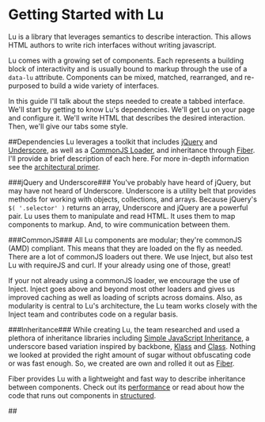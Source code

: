 # Getting Started with Lu

Lu is a library that leverages semantics to describe interaction. This allows HTML authors to write rich interfaces without writing javascript.

Lu comes with a growing set of components. Each represents a building block of interactivity and is usually bound to markup through the use of a `data-lu` attribute. Components can be mixed, matched, rearranged, and re-purposed to build a wide variety of interfaces.

In this guide I'll talk about the steps needed to create a tabbed interface. We'll start by getting to know Lu's dependencies. We'll get Lu on your page and configure it. We'll write HTML that describes the desired interaction. Then, we'll give our tabs some style.

##Dependencies
Lu leverages a toolkit that includes <a href="http://www.jquery.com" target="_blank">jQuery</a> and <a href="http://documentcloud.github.com/underscore/" target="_blank">Underscore</a>, as well as a <a href="https://github.com/linkedin/inject/" target="_blank">CommonJS Loader</a>, and inheritance through <a href="https://github.com/linkedin/fiber/" target="_blank">Fiber</a>. I'll provide a brief description of each here. For more in-depth information see the <a href="#">architectural primer</a>. 

###jQuery and Underscore###
You've probably have heard of jQuery, but may have not heard of Underscore. Underscore is a utility belt that provides methods for working with objects, collections, and arrays. Because jQuery's ```$( '.selector' )``` returns an array, Underscore and jQuery are a powerful pair. Lu uses them to manipulate and read HTML. It uses them to map components to markup. And, to wire communication between them.

###CommonJS###
All Lu components are modular; they're commonJS (AMD) compliant. This means that they are loaded on the fly as needed. There are a lot of commonJS loaders out there. We use Inject, but also test Lu with requireJS and curl. If your already using one of those, great!

If your not already using a commonJS loader, we encourage the use of Inject. Inject goes above and beyond most other loaders and gives us improved caching as well as loading of scripts across domains. Also, as modularity is central to Lu's architecture, the Lu team works closely with the Inject team and contributes code on a regular basis.

###Inheritance###
While creating Lu, the team researched and used a plethora of inheritance libraries including <a href="#" target="_blank">Simple JavaScript Inheritance</a>, a underscore based variation inspired by backbone, <a href="#" target="_blank">Klass</a> and <a href="#" target="_blank">Class</a>. Nothing we looked at provided the right amount of sugar without obfuscating code or was fast enough. So, we created are own and rolled it out as <a href="#">Fiber</a>.

Fiber provides Lu with a lightweight and fast way to describe inheritance between components. Check out its <a href="#" target="_blank">performance</a> or read about how the code that runs out components in <a href="#">structured</a>.

##<script/>##

Start by downloading Lu and all of the dependencies: <a href="#">Lu</a>, <a href="#">jQuery</a>, <a href="#">Underscore</a>, <a href="#">Fiber</a>, <a href="#">Inject</a>.

Once you have everything downloaded make sure you have the following scripts to your page:

```html
<script src="[path_to_inject]"/>
<script src="[path_to_jquery]"/>
<script src="[path_to_underscore]"/>
<script src="[path_to_fiber]"/>
```
**jQuery, Fiber, and Underscore are commonJS compliant. You could manage the loading of these libraries with inject.**

The script we need to add is a bootstrap. This script came as part of the Lu download and contains configuration for loading Lu. It can be changed to fit your specific implementation.

```html
<script src="[path_to_lu-config]"/>
```

##Configuring Lu##
This configuration is specific to Inject. For more advanced configuration, please refer to Inject's <a href="#" target="_blank">Getting Started Guide</a> or to the manual of your commonJS Loader.

```js
( function() {

  var PATH_TO_LU = '/scripts/libraries/lu/0.4.x/', 
    PATH_TO_LU_COMPONENTS = PATH_TO_LU + 'components/',
    PATH_TO_LU_MAPS = PATH_TO_LU + 'maps/';

  if( window.Inject ) {
    Inject.setModuleRoot('http://localhost/');
    //Rule for Components
    window.Inject.addRule( /^lu\//, {
      path: function( module ) {
        module = module.replace( 'lu/', '' );
        return PATH_TO_LU_COMPONENTS + module + '.js';
      }
    } );
    //Rule for Mappers
    window.Inject.addRule( /^lu-maps\//, {
      path: function( module ) {
        module = module.replace( 'lu-maps/', '' );
        return PATH_TO_LU_MAPS + module + '.js';
      }
    } );
    //Rule for Lu core
    window.Inject.addRule( /^lu/, {
      path: function( module ) {
        module = module.replace( 'lu-maps/', '' );
        return PATH_TO_LU_MAPS + module + '.js';
      }
    } );
  }

  require.ensure( ['lu', lu-map/Default'], function(){
    $( function(){
      Lu.execute( document );
    } );
  } );

} () );
```

Let's take apart this configuration and look at the important parts.

These lines are used to set the path to lu components. Edit them to point to your copy of Lu.
```js
var PATH_TO_LU = '/scripts/libraries/lu/0.4.x/', 
  PATH_TO_LU_COMPONENTS = PATH_TO_LU + 'components/',
  PATH_TO_LU_MAPS = PATH_TO_LU + 'maps/';
```

This line tells Inject the host to request files from. Change them to point to the location of Lu on your server. If your loading Lu from a remote server please see the <a href="#">inject guide</a> for cross domain loading.
```js
Inject.setModuleRoot('http://localhost/');
```

These rules tell inject how to map commonJS module Ids to files. For example the id of 'lu/Foo' maps to ````[PATH_TO_LU_COMPONENTS]foo.js``` Change thees rules at your own risk!

The last lines that we'll look at tell Inject to load Lu's core javascript, a default set of mappers, as well as to initialize Lu when the document is ready. Changes to the DOM after ```domready```, are picked up automatically. See are guide to mappers for more information on this.

Depending on your implementation you may want to remove thees lines and put it in your application's javascript.
```js
require.ensure( ['lu', lu-map/Default'], function(){
  $( function(){
    Lu.execute( document );
  } );
} );
```

If you've gotten this far the hard part is over. Let's write some HTML.

##Markup###




